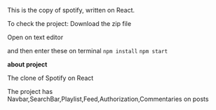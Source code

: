 This is the copy of spotify, written on React.

To check the project:
Download the zip file

Open on text editor

and then enter these on terminal
```npm install```
```npm start```

**about project**

The clone of Spotify on React

The project has Navbar,SearchBar,Playlist,Feed,Authorization,Commentaries on posts

